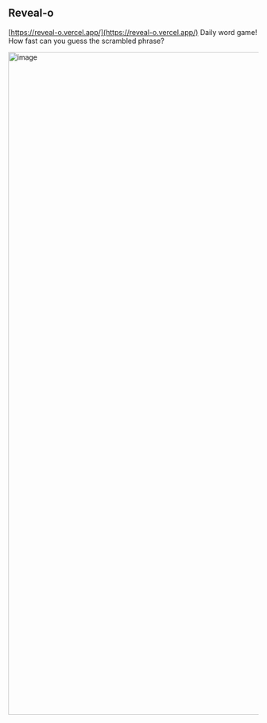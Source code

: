## Reveal-o

[https://reveal-o.vercel.app/](https://reveal-o.vercel.app/)
Daily word game! How fast can you guess the scrambled phrase?

<img width="1332" alt="image" src="https://github.com/khloe-r/reveal-o/assets/75541476/c97b4afa-dfa3-49ee-be04-e9337406e332">
